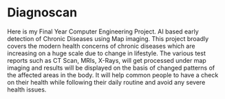 # Diagnoscan
Here is my Final Year Computer Engineering Project. 
AI based early detection of Chronic Diseases using Map imaging.
This project broadly covers the modern health concerns of chronic diseases which are increasing on a huge scale due to change in lifestyle.
The various test reports such as CT Scan, MRIs, X-Rays, will get processed under map imaging and results will be displayed on the basis of changed patterns of the affected areas in the body.
It will help common people to have a check on their health while following their daily routine and avoid any severe health issues.
